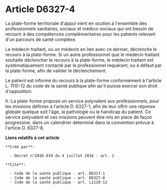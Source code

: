 # Article D6327-4

La plate-forme territoriale d'appui vient en soutien à l'ensemble des professionnels sanitaires, sociaux et médico-sociaux
qui ont besoin de recourir à des compétences complémentaires pour les patients relevant d'un parcours de santé complexe. 

Le médecin traitant, ou un médecin en lien avec ce dernier, déclenche le recours à la plate-forme. Si un autre professionnel
que le médecin traitant souhaite déclencher le recours à la plate-forme, le médecin traitant est systématiquement contacté
par le professionnel requérant, ou à défaut par la plate-forme, afin de valider le déclenchement. 

Le patient est informé du recours à la plate-forme conformément à l'article L. 1110-12 du code de la santé publique afin
qu'il puisse exercer son droit d'opposition. 

II.-La plate-forme propose un service polyvalent aux professionnels, pour les missions définies à l'article D. 6327-1, afin
de leur offrir une réponse globale quelque soit l'âge, la pathologie ou le handicap du patient. Ce service polyvalent et ces
missions peuvent être mis en place de façon progressive, dans un calendrier déterminé dans la convention prévue à l'article
D. 6327-8.

**Liens relatifs à cet article**

	**Créé par**:

	  - Décret n°2016-919 du 4 juillet 2016 - art. 1

	**Cite**:

	  - Code de la santé publique - art. D6327-1
	  - Code de la santé publique - art. D6327-8
	  - Code de la santé publique - art. L1110-12
